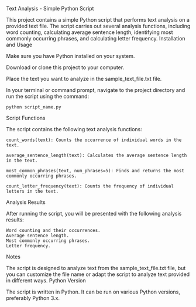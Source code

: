 Text Analysis - Simple Python Script

This project contains a simple Python script that performs text analysis on a provided text file. The script carries out several analysis functions, including word counting, calculating average sentence length, identifying most commonly occurring phrases, and calculating letter frequency.
Installation and Usage

Make sure you have Python installed on your system.

Download or clone this project to your computer.

Place the text you want to analyze in the sample_text_file.txt file.

In your terminal or command prompt, navigate to the project directory and run the script using the command:

    python script_name.py

Script Functions

The script contains the following text analysis functions:

    count_words(text): Counts the occurrence of individual words in the text.

    average_sentence_length(text): Calculates the average sentence length in the text.

    most_common_phrases(text, num_phrases=5): Finds and returns the most commonly occurring phrases.

    count_letter_frequency(text): Counts the frequency of individual letters in the text.
Analysis Results

After running the script, you will be presented with the following analysis results:

    Word counting and their occurrences.
    Average sentence length.
    Most commonly occurring phrases.
    Letter frequency.

Notes

The script is designed to analyze text from the sample_text_file.txt file, but you can customize the file name or adapt the script to analyze text provided in different ways.
Python Version

The script is written in Python. It can be run on various Python versions, preferably Python 3.x.